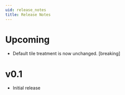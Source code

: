 ```yaml
---
uid: release_notes
title: Release Notes
---
```


# Upcoming

* Default tile treatment is now unchanged. [breaking]

# v0.1

* Initial release